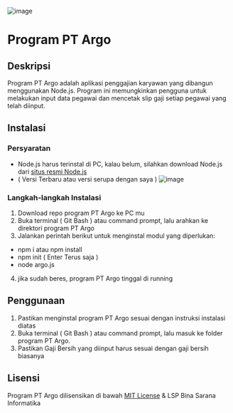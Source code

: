 ![image](https://github.com/afdipratama/LSP/assets/45161296/f9b09667-fbdf-48ee-9025-3dee25bf38f0)
# Program PT Argo
## Deskripsi
Program PT Argo adalah aplikasi penggajian karyawan yang dibangun menggunakan Node.js. Program ini memungkinkan pengguna untuk melakukan input data pegawai dan mencetak slip gaji setiap pegawai yang telah diinput.

## Instalasi
### Persyaratan
- Node.js harus terinstal di PC, kalau belum, silahkan download Node.js dari [situs resmi Node.js](https://nodejs.org) 
- ( Versi Terbaru atau versi serupa dengan saya )
![image](https://github.com/afdipratama/LSP/assets/45161296/abf59bb4-45ff-41e3-9f26-8bbb581ef0bb)


### Langkah-langkah Instalasi
1. Download repo program PT Argo ke PC mu
2. Buka terminal ( Git Bash ) atau command prompt, lalu arahkan ke direktori program PT Argo
3. Jalankan perintah berikut untuk menginstal modul yang diperlukan:
- npm i atau npm install
- npm init ( Enter Terus saja ) 
- node argo.js
4. jika sudah beres, program PT Argo tinggal di running

## Penggunaan
1. Pastikan menginstal program PT Argo sesuai dengan instruksi instalasi diatas
2. Buka terminal ( Git Bash ) atau command prompt, lalu masuk ke folder program PT Argo.
3. Pastikan Gaji Bersih yang diinput harus sesuai dengan gaji bersih biasanya

## Lisensi
Program PT Argo dilisensikan di bawah [MIT License](LICENSE) & LSP Bina Sarana Informatika
